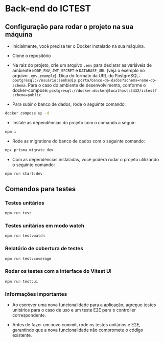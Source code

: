 # Back-end do ICTEST

## Configuração para rodar o projeto na sua máquina

- Inicialmente, você precisa ter o Docker instalado na sua máquina.

- Clone o repositório

- Na raiz do projeto, crie um arquivo `.env` para declarar as variáveis de ambiente `NODE_ENV`, `JWT_SECRET` e `DATABASE_URL` (veja o exemplo no arquivo `.env.example`). Dica do formato da URL do PostgreSQL: `postgresql://usuario:senha@ip:porta/banco-de-dados?schema=nome-do-schema`. Para o caso do ambiente de desenvolvimento, conforme o docker-compose: `postgresql://docker:docker@localhost:5432/ictest?schema=public`

- Para subir o banco de dados, rode o seguinte comando:

```bash
docker compose up -d
```

- Instale as dependências do projeto com o comando a seguir:

```bash
npm i
```

- Rode as migrations do banco de dados com o seguinte comando:

```bash
npx prisma migrate dev
```

- Com as dependências instaladas, você poderá rodar o projeto utilizando o seguinte comando:

```bash
npm run start:dev
```

## Comandos para testes

### Testes unitários

```bash
npm run test
```

### Testes unitários em modo watch

```bash
npm run test:watch
```

### Relatório de cobertura de testes

```bash
npm run test:coverage
```

### Rodar os testes com a interface do Vitest UI

```bash
npm run test:ui
```

### Informações importantes

- Ao escrever uma nova funcionalidade para a aplicação, agregue testes unitários para o caso de uso e um teste E2E para o controller correspondente.

- Antes de fazer um novo commit, rode os testes unitários e E2E, garantindo que a nova funcionalidade não compromete o código existente.
